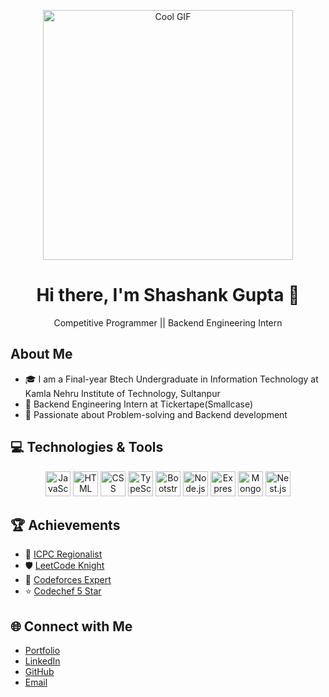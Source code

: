 <p align="center">
  <img src="https://github.com/theShashankGupta/theShashankGupta/blob/main/gifs/cool.gif" alt="Cool GIF" width="400">
</p>

<h1 align="center">Hi there, I'm Shashank Gupta 👋</h1>
<p align="center">
  Competitive Programmer || Backend Engineering Intern
</p>

## About Me
- 🎓 I am a Final-year Btech Undergraduate in Information Technology at Kamla Nehru Institute of Technology, Sultanpur
- 💼 Backend Engineering Intern at Tickertape(Smallcase)
- 🚀 Passionate about Problem-solving and Backend development

## 💻 Technologies & Tools
<p align="center">
  <img src="https://github.com/theShashankGupta/theShashankGupta/blob/main/icons/javascript.png" alt="JavaScript" width="40" height="40">
  <img src="https://github.com/theShashankGupta/theShashankGupta/blob/main/icons/html.png" alt="HTML" width="40" height="40">
  <img src="https://github.com/theShashankGupta/theShashankGupta/blob/main/icons/css.png" alt="CSS" width="40" height="40">
  <img src="https://github.com/theShashankGupta/theShashankGupta/blob/main/icons/typescript.png" alt="TypeScript" width="40" height="40">
  <img src="https://github.com/theShashankGupta/theShashankGupta/blob/main/icons/bootstrap.png" alt="Bootstrap" width="40" height="40">
  <img src="https://github.com/theShashankGupta/theShashankGupta/blob/main/icons/nodejs.png" alt="Node.js" width="40" height="40">
  <img src="https://github.com/theShashankGupta/theShashankGupta/blob/main/icons/expressjs.png" alt="Express.js" width="40" height="40">
  <img src="https://github.com/theShashankGupta/theShashankGupta/blob/main/icons/mongodb.png" alt="MongoDB" width="40" height="40">
  <img src="https://github.com/theShashankGupta/theShashankGupta/blob/main/icons/nestjs.png" alt="Nest.js" width="40" height="40">
  <!-- Add more icons for the technologies you know -->
</p>

## 🏆 Achievements
- 🥇 [ICPC Regionalist](https://drive.google.com/file/d/1mlJz0n58GTchw_msfWxHnP4kNDyjs3_S/view?usp=sharing)
- 🛡️ [LeetCode Knight](https://leetcode.com/shashank__11/)
- 🌟 [Codeforces Expert](https://codeforces.com/profile/shashank_11)
- ⭐ [Codechef 5 Star](https://www.codechef.com/users/meet_the_pro)


## 🌐 Connect with Me
- [Portfolio](https://portfolio-react-dusky-delta.vercel.app/)
- [LinkedIn](https://www.linkedin.com/in/shashank-gupta-a91035218/)
- [GitHub](https://github.com/theShashankGupta)
- [Email](mailto:shashankgupta11032002@gmail.com)

<!-- Add more sections as needed -->


